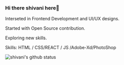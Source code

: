 ### Hi there shivani here👋

Interseted in Frontend Development and UI/UX designs.

Started with Open Source contribution.

Exploring new skills.

Skills: HTML / CSS/REACT / JS /Adobe-Xd/PhotoShop






![shivani's github status](https://github-readme-stats.vercel.app/api?username=Sshivani-12)

